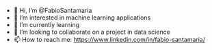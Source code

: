 - 👋 Hi, I’m @FabioSantamaria
- 👀 I’m interested in machine learning applications 
- 🌱 I’m currently learning
- 💞️ I’m looking to collaborate on a project in data science
- 📫 How to reach me: https://www.linkedin.com/in/fabio-santamaria/

<!---
FabioSantamaria/FabioSantamaria is a ✨ special ✨ repository because its `README.md` (this file) appears on your GitHub profile.
You can click the Preview link to take a look at your changes.
--->
